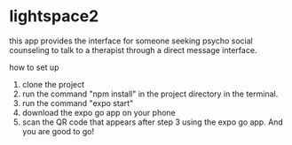 # lightspace2
this app provides the interface for someone seeking psycho social counseling to talk to a therapist through a direct message interface.

how to set up
1. clone the project
2. run the command "npm install" in the project directory in the terminal.
3. run the command "expo start"
4. download the expo go app on your phone
5. scan the QR code that appears after step 3 using the expo go app. And you are good to go!
